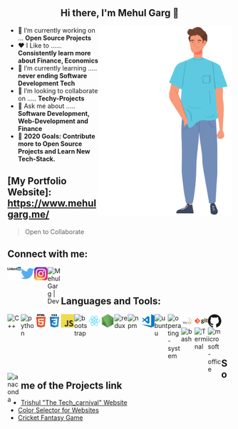 <h2 align="center">Hi there, I'm Mehul Garg 👋</h2>

<img align="right" alt="My Avtaar" width="300px" src="MyAvtaar.png"/>

- 🔭 I’m currently working on ... **Open Source Projects**
- ❤️ I Like to ...... **Consistently learn more about Finance, Economics**
- 🌱 I’m currently learning ..... **never ending Software Development Tech**
- 👯 I’m looking to collaborate on ..... **Techy-Projects**
- 💬 Ask me about ..... **Software Development, Web-Development and Finance**
- 🥅 **2020 Goals: Contribute more to Open Source Projects and Learn New Tech-Stack.**

##  [My Portfolio Website]: https://www.mehulgarg.me/

>Open to Collaborate 


## Connect with me:


[<img align="left" alt="MehulGarg | LinkedIn" width="30px" src="LinkedinLogo.svg" />][linkedin]
[<img align="left" alt="MehulGarg | Twitter" width="30px" src="TwitterLogo.svg" />][twitter]
[<img align="left" alt="MehulGarg | Instagram" width="30px" src="InstagramLogo.svg" />][instagram]
[<img align="left" alt="MehulGarg | Dev" width="30px" src="https://d2fltix0v2e0sb.cloudfront.net/dev-badge.svg" />][Dev]
<br/>
<br/>

## Languages and Tools:

<img align="left" alt="C++" width="30px" src="https://img.icons8.com/color/48/000000/c-plus-plus-logo.png"/>
<img align="left" alt="python" width="30px" src="https://img.icons8.com/nolan/64/python.png"/>
<img align="left" alt="HTML5" width="30px" src="https://raw.githubusercontent.com/github/explore/80688e429a7d4ef2fca1e82350fe8e3517d3494d/topics/html/html.png" />
<img align="left" alt="CSS3" width="30px" src="https://raw.githubusercontent.com/github/explore/80688e429a7d4ef2fca1e82350fe8e3517d3494d/topics/css/css.png" />
<img align="left" alt="JavaScript" width="30px" src="https://raw.githubusercontent.com/github/explore/80688e429a7d4ef2fca1e82350fe8e3517d3494d/topics/javascript/javascript.png" />
<img  align="left" alt="bootstrap" width="30px" src="https://img.icons8.com/color/48/000000/bootstrap.png"/>
<img align="left" alt="React" width="30px" src="https://raw.githubusercontent.com/github/explore/80688e429a7d4ef2fca1e82350fe8e3517d3494d/topics/react/react.png" />
<img align="left" alt="Node.js" width="30px" src="https://raw.githubusercontent.com/github/explore/80688e429a7d4ef2fca1e82350fe8e3517d3494d/topics/nodejs/nodejs.png" />
<img align="left" alt="redux" width="30px" src="https://img.icons8.com/color/48/000000/redux.png"/>
<img align="left" alt="npm" width="30px" src="https://img.icons8.com/color/48/000000/npm.png"/>
<img align="left" alt="Visual Studio Code" width="30px" src="https://raw.githubusercontent.com/github/explore/80688e429a7d4ef2fca1e82350fe8e3517d3494d/topics/visual-studio-code/visual-studio-code.png" />
<img align="left" alt="ubuntu" width="30px" src="https://img.icons8.com/ios/50/000000/ubuntu.png"/>
<img align="left" alt="operating-system" width="30px" src="https://img.icons8.com/dusk/64/000000/operating-system.png"/>
<img align="left" alt="MySQL" width="30px" src="https://raw.githubusercontent.com/github/explore/80688e429a7d4ef2fca1e82350fe8e3517d3494d/topics/mysql/mysql.png" />
<img align="left" alt="Git" width="30px" src="https://raw.githubusercontent.com/github/explore/80688e429a7d4ef2fca1e82350fe8e3517d3494d/topics/git/git.png" />
<img align="left" alt="GitHub" width="30px" src="https://raw.githubusercontent.com/github/explore/78df643247d429f6cc873026c0622819ad797942/topics/github/github.png" />
<img align="left" alt="bash" width="30px" src="https://img.icons8.com/plasticine/100/000000/bash.png"/>
<img align="left" alt="Terminal" width="30px" src="https://img.icons8.com/material/48/000000/console.png"/>
<img align="left" alt="microsoft-office" width="30px" src="https://img.icons8.com/color/48/000000/microsoft-office-2019.png"/>
<img align="left" alt="anaconda" width="30px" src="https://img.icons8.com/dusk/64/000000/anaconda.png"/>

<br />
<br />
<br />
<br />

## Some of the Projects link
* [Trishul "The Tech_carnival" Website]
* [Color Selector for Websites]
* [Cricket Fantasy Game]

[linkedin]: https://www.linkedin.com/in/mehul104/
[twitter]: https://twitter.com/Mehulgarg104
[instagram]: https://www.instagram.com/mehulgarg104/
[Dev]: https://dev.to/mehul104/
[Trishul "The Tech_carnival" Website]: https://www.trishultechfest.live/
[Color Selector for Websites]: https://mehulgarg22.github.io/Color_Selector/
[Cricket Fantasy Game]: https://github.com/MehulGarg22/Cricket_Fantasy_Game/
[Star Trooper API]: https://mehulgarg22.github.io/Star-Troopers/
